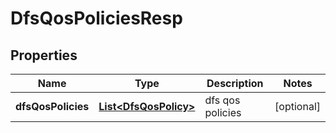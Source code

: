 # DfsQosPoliciesResp

## Properties
Name | Type | Description | Notes
------------ | ------------- | ------------- | -------------
**dfsQosPolicies** | [**List&lt;DfsQosPolicy&gt;**](DfsQosPolicy.md) | dfs qos policies |  [optional]
